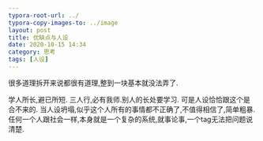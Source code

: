 ```yaml
---
typora-root-url: ../
typora-copy-images-to: ../image
layout: post
title: 优缺点与人设
date: 2020-10-15 14:34
category: 思考
tags: [人设]
---
```




很多道理拆开来说都很有道理,整到一块基本就没法弄了.

学人所长,避已所短.  三人行,必有我师.别人的长处要学习.  可是人设恰恰跟这个是合不来的.   当人设坍塌,似乎这个人所有的事情都不正确了,不值得相信了,简单粗暴.任何一个人跟社会一样,本身就是一个复杂的系统,就事论事,一个tag无法把问题说清楚.